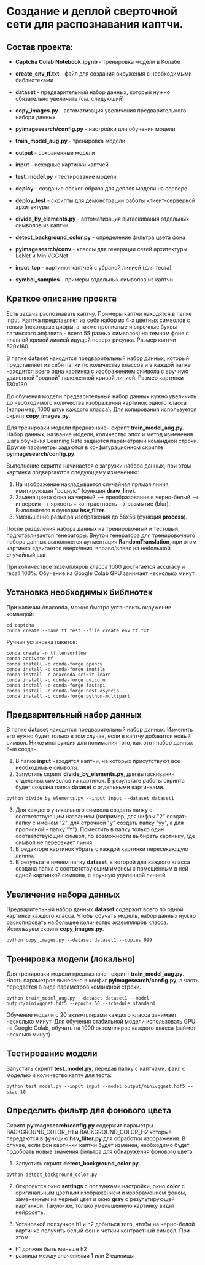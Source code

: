 # Создание и деплой сверточной сети для распознавания каптчи.


## Состав проекта:

- **Captcha Colab Notebook.ipynb** - тренировка модели в Колабе

- **create_env_tf.txt** - файл для создания окружения с необходимыми библиотеками

- **dataset** - предварительный набор данных, который нужно обязательно увеличить (см. следующий)
- **copy_images.py** - автоматизация увеличения предварительного набора данных
- **pyimagesearch/config.py** - настройки для обучения модели
- **train_model_aug.py** - тренировка модели
- **output** - сохраненные модели

- **input** - исходные картинки каптчей
- **test_model.py** - тестирование модели

- **deploy** - создание docker-образа для деплоя модели на сервере
- **deploy_test** - скрипты для демонстрации работы клиент-серверной архитектуры

- **divide_by_elements.py** - автоматизация вытаскивания отдельных символов из каптчи
- **detect_background_color.py** - определение фильтра цвета фона

- **pyimagesearch/conv** - классы для генерации сетей архитектуры LeNet и MiniVGGNet
- **input_top** - картинки каптчей с убраной линией (для теста)
- **symbol_samples** - примеры отдельных символов из каптчи


## Краткое описание проекта

Есть задача распознавать каптчу. Примеры каптчи находятся в папке input. Каптча представляет из себя набор из 4-х цветных символов с тенью (некоторые цифры, а также прописные и строчные буквы латинского алфавита - всего 55 разных символов) на темном фоне с плавной кривой линией идущей поверх рисунка. Размер каптчи 520x160.

В папке **dataset** находится предварительный набор данных, который представляет из себя папки по количеству классов и в каждой папке находится всего одна картинка с изображением символа с вручную удаленной "родной" наложенной кривой линией. Размер картинки 130x130.

До обучения модели предварительный набор данных нужно увеличить до необходимого количества изображений картинок одного класса (например, 1000 штук каждого класса). Для копирования используется скрипт **copy_images.py**.

Для тренировки модели предназначен скрипт **train_model_aug.py**. Набор данных, название модели, количество эпох и метод изменения шага обучения Learning Rate задаются параметрами командной строки. Другие параметры задаются в конфигурационном скрипте **pyimagesearch/config.py**.

Выполнение скрипта начинается с загрузки набора данных, при этом картинки подвергаются следующему изменению:
1. На изображение накладывается случайная прямая линия, имитирующая "родную" (функция **draw_line**).
2. Замена цвета фона на черный --> преобразование в черно-белый --> инверсия --> яркость + контрастность --> размытие (blur). Выполняется в функции **hsv_filter**. 
3. Уменьшение размера изображения до 56x56 (функция **process**).

После разделения набора данных на тренировочный и тестовый, подготавливается генераторы. Внутри генератора для тренировочного набора данных выполняется аугментация **RandomTranslation**, при этом картинка сдвигается вверх/вниз, вправо/влево на небольшой случайный шаг.

При количествое экземпляров класса 1000 достигается accuracy и recall 100%. Обучение на Google Colab GPU занимает несколько минут.


## Установка необходимых библиотек

При наличии Anaconda, можно быстро установить окружение командой:

```console
cd captcha
conda create --name tf_test --file create_env_tf.txt
```
Ручная установка пакетов:
```console
conda create -n tf tensorflow
conda activate tf
conda install -c conda-forge opencv
conda install -c conda-forge imutils
conda install -c anaconda scikit-learn
conda install -c conda-forge uvicorn
conda install -c conda-forge fastapi
conda install -c conda-forge nest-asyncio
conda install -c conda-forge python-multipart
```

## Предварительный набор данных

В папке **dataset** находится предварительный набор данных. Изменить его нужно будет только в том случае, если в каптчу добавится новый символ. Ниже инструкция для понимания того, как этот набор данных был создан.

1. В папке **input** находятся каптчи, на которых присутствуют все необходимые символы.
2. Запустить скрипт **divide_by_elements.py**, для вытаскивания отдельных символов из картинок. В результате работы скрипта будет создана папка **dataset** с отдельными картинками.
```console
python divide_by_elements.py --input input --dataset dataset1
```
3. Для каждого уникального символа создать папку с соответствующим названием (например, для цифры "2" создать папку с именем "2", для строчной "y" создать папку "yy", а для прописной - папку "Y"). Поместить в папку только один соответствующий символ, по возможности выбирать картинку, где символ не пересекает линия.
4. В редакторе картинок убрать с каждой картинки пересекающую линию.
5. В результате имеем папку **dataset**, в которой для каждого класса создана папка с соответствующим именем с помещенным в ней одной картинкой символа, с вручную удаленной линией.


## Увеличение набора данных

Предварительный набор данных **dataset** содержит всего по одной картинке каждого класса. Чтобы обучать модель, набор данных нужно раскопировать на большее количество экземпляров класса. Используем скрипт **copy_images.py**.
```console
python copy_images.py --dataset dataset1 --copies 999
```


## Тренировка модели (локально)

Для тренировки модели предназначен скрипт **train_model_aug.py**. Часть параметров вынесено в конфиг **pyimagesearch/config.py**, а часть передается в виде параметров командной строки.
```console
python train_model_aug.py --dataset dataset1 --model output/minivggnet.hdf5 --epochs 50 --schedule standard
```

Обучение модели с 20 экземплярами каждого класса занимает несколько минут. Для обучения стабильной модели использовать GPU на Google Colab, обучать на 1000 экземпляров каждого класса (займет несклько минут).


## Тестирование модели

Запустить скрипт **test_model.py**, передав папку с каптчами, файл с моделью и количество каптч для теста:
```console
python test_model.py --input input --model output/minivggnet.hdf5 --size 10
```


## Определить фильтр для фонового цвета

Скрипт **pyimagesearch/config.py** содержит параметры BACKGROUND_COLOR_H1 и BACKGROUND_COLOR_H2 которые передаются в функцию **hsv_filter.py** для обработки изображения. В случае, если фон картинки каптчи будет изменен, необходимо будет подобрать новые значения фильтра для обнаружения фонового цвета.

1. Запустить скрипт **detect_background_color.py**
```console
python detect_background_color.py
```

2. Откроектся окно **settings** с ползунками настройки, окно **color** с оригинальным цветным изображением и изображением фоном, замененным на черный цвет и окно **gray** с результирующей картинкой. Такую-же, только уменьшенную картинку видит нейросеть.

3. Установкой ползунков h1 и h2 добиться того, чтобы на черно-белой картинке получить белый фон и четкий контрастный символ. При этом:
- h1 должен быть меньше h2
- разница между значениями 1 или 2 единицы
